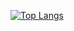 [![Top Langs](https://github-readme-stats.vercel.app/api/top-langs/?username=psyhoopat&layout=compact&theme=vision-friendly-dark)](https://github.com/anuraghazra/github-readme-stats)

<!--
**psyhoopat/psyhoopat** is a ✨ _special_ ✨ repository because its `README.md` (this file) appears on your GitHub profile.

Here are some ideas to get you started:

- 🔭 I’m currently working on ...
- 🌱 I’m currently learning ...
- 👯 I’m looking to collaborate on ...
- 🤔 I’m looking for help with ...
- 💬 Ask me about ...
- 📫 How to reach me: ...
- 😄 Pronouns: ...
- ⚡ Fun fact: ...
-->

